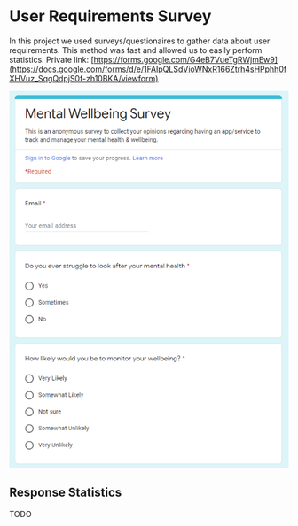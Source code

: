 # User Requirements Survey

In this project we used surveys/questionaires to gather data about user requirements. This method was fast and allowed us to easily perform statistics. Private link: [https://forms.google.com/G4eB7VueTgRWjmEw9](https://docs.google.com/forms/d/e/1FAIpQLSdVioWNxR166Ztrh4sHPphh0fXHVuz_SqgQdpjS0f-zh10BKA/viewform)

<img src='./images/Capture.PNG'>


## Response Statistics

TODO
